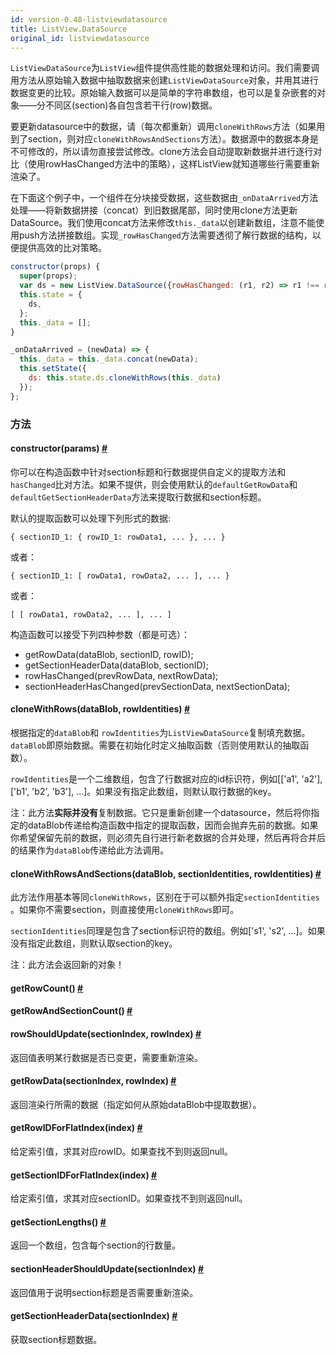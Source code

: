 ```yaml
---
id: version-0.48-listviewdatasource
title: ListView.DataSource
original_id: listviewdatasource
---
```


`ListViewDataSource`为`ListView`组件提供高性能的数据处理和访问。我们需要调用方法从原始输入数据中抽取数据来创建`ListViewDataSource`对象，并用其进行数据变更的比较。原始输入数据可以是简单的字符串数组，也可以是复杂嵌套的对象——分不同区(section)各自包含若干行(row)数据。

要更新datasource中的数据，请（每次都重新）调用`cloneWithRows`方法（如果用到了section，则对应`cloneWithRowsAndSections`方法）。数据源中的数据本身是不可修改的，所以请勿直接尝试修改。clone方法会自动提取新数据并进行逐行对比（使用rowHasChanged方法中的策略），这样ListView就知道哪些行需要重新渲染了。

在下面这个例子中，一个组件在分块接受数据，这些数据由`_onDataArrived`方法处理——将新数据拼接（concat）到旧数据尾部，同时使用clone方法更新DataSource。我们使用concat方法来修改`this._data`以创建新数组，注意不能使用push方法拼接数组。实现`_rowHasChanged`方法需要透彻了解行数据的结构，以便提供高效的比对策略。

```jsx
constructor(props) {
  super(props);
  var ds = new ListView.DataSource({rowHasChanged: (r1, r2) => r1 !== r2});
  this.state = {
    ds,
  };
  this._data = []; 
}

_onDataArrived = (newData) => {
  this._data = this._data.concat(newData);
  this.setState({
    ds: this.state.ds.cloneWithRows(this._data)
  });
};
```


### 方法
<div class="props">
    <div class="prop"><h4 class="propTitle"><a class="anchor" name="constructor"></a>constructor<span class="propType">(params)</span>
        <a class="hash-link" href="#constructor">#</a></h4>
        <div><p>你可以在构造函数中针对section标题和行数据提供自定义的提取方法和<code>hasChanged</code>比对方法。如果不提供，则会使用默认的<code>defaultGetRowData</code>和<code>defaultGetSectionHeaderData</code>方法来提取行数据和section标题。</p>
            <p>默认的提取函数可以处理下列形式的数据:</p>
			<p><code>{ sectionID_1: { rowID_1: rowData1, ... }, ... }</code></p>
			<p>或者：</p>
			<p><code>{ sectionID_1: [ rowData1, rowData2, ... ], ... }</code></p>
			<p>或者：</p>
			<p><code>[ [ rowData1, rowData2, ... ], ... ]</code></p>
            <p>构造函数可以接受下列四种参数（都是可选）：</p>
            <ul>
                <li>getRowData(dataBlob, sectionID, rowID);</li>
                <li>getSectionHeaderData(dataBlob, sectionID);</li>
                <li>rowHasChanged(prevRowData, nextRowData);</li>
                <li>sectionHeaderHasChanged(prevSectionData, nextSectionData);</li>
            </ul>
        </div>
    </div>
    <div class="prop"><h4 class="propTitle"><a class="anchor" name="clonewithrows"></a>cloneWithRows<span
            class="propType">(dataBlob, rowIdentities)</span> <a class="hash-link"
                                                                 href="#clonewithrows">#</a>
    </h4>
        <div><p>根据指定的<code>dataBlob</code>和
            <code>rowIdentities</code>为<code>ListViewDataSource</code>复制填充数据。<code>dataBlob</code>即原始数据。需要在初始化时定义抽取函数（否则使用默认的抽取函数）。</p>
            <p><code>rowIdentities</code>是一个二维数组，包含了行数据对应的id标识符，例如[['a1', 'a2'], ['b1', 'b2', 'b3'], ...]。如果没有指定此数组，则默认取行数据的key。</p>
            <p>注：此方法<strong>实际并没有</strong>复制数据。它只是重新创建一个datasource，然后将你指定的dataBlob传递给构造函数中指定的提取函数，因而会抛弃先前的数据。如果你希望保留先前的数据，则必须先自行进行新老数据的合并处理，然后再将合并后的结果作为<code>dataBlob</code>传递给此方法调用。</p></div>
    </div>
    <div class="prop"><h4 class="propTitle"><a class="anchor" name="clonewithrowsandsections"></a>cloneWithRowsAndSections<span
            class="propType">(dataBlob, sectionIdentities, rowIdentities)</span> <a class="hash-link"
                                                                                    href="#clonewithrowsandsections">#</a>
    </h4>
        <div><p>此方法作用基本等同<code>cloneWithRows</code>，区别在于可以额外指定<code>sectionIdentities</code> 。如果你不需要section，则直接使用<code>cloneWithRows</code>即可。</p>
            <p><code>sectionIdentities</code>同理是包含了section标识符的数组。例如['s1', 's2', ...]。如果没有指定此数组，则默认取section的key。</p>
            <p>注：此方法会返回新的对象！</p></div>
    </div>
    <div class="prop"><h4 class="propTitle"><a class="anchor" name="getrowcount"></a>getRowCount<span class="propType">()</span>
        <a class="hash-link" href="#getrowcount">#</a></h4></div>
    <div class="prop"><h4 class="propTitle"><a class="anchor"
                                               name="getrowandsectioncount"></a>getRowAndSectionCount<span
            class="propType">()</span> <a class="hash-link"
                                          href="#getrowandsectioncount">#</a></h4></div>
    <div class="prop"><h4 class="propTitle"><a class="anchor" name="rowshouldupdate"></a>rowShouldUpdate<span
            class="propType">(sectionIndex, rowIndex)</span> <a class="hash-link"
                                                                href="#rowshouldupdate">#</a>
    </h4>
        <div><p>返回值表明某行数据是否已变更，需要重新渲染。</p></div>
    </div>
    <div class="prop"><h4 class="propTitle"><a class="anchor" name="getrowdata"></a>getRowData<span class="propType">(sectionIndex, rowIndex)</span>
        <a class="hash-link" href="#getrowdata">#</a></h4>
        <div><p>返回渲染行所需的数据（指定如何从原始dataBlob中提取数据）。</p></div>
    </div>
    <div class="prop"><h4 class="propTitle"><a class="anchor" name="getrowidforflatindex"></a>getRowIDForFlatIndex<span
            class="propType">(index)</span> <a class="hash-link"
                                               href="#getrowidforflatindex">#</a></h4>
        <div><p>给定索引值，求其对应rowID。如果查找不到则返回null。</p></div>
    </div>
    <div class="prop"><h4 class="propTitle"><a class="anchor" name="getsectionidforflatindex"></a>getSectionIDForFlatIndex<span
            class="propType">(index)</span> <a class="hash-link"
                                               href="#getsectionidforflatindex">#</a></h4>
        <div><p>给定索引值，求其对应sectionID。如果查找不到则返回null。</div>
    </div>
    <div class="prop"><h4 class="propTitle"><a class="anchor" name="getsectionlengths"></a>getSectionLengths<span
            class="propType">()</span> <a class="hash-link" href="#getsectionlengths">#</a>
    </h4>
        <div><p>返回一个数组，包含每个section的行数量。</p></div>
    </div>
    <div class="prop"><h4 class="propTitle"><a class="anchor" name="sectionheadershouldupdate"></a>sectionHeaderShouldUpdate<span
            class="propType">(sectionIndex)</span> <a class="hash-link"
                                                      href="#sectionheadershouldupdate">#</a>
    </h4>
        <div><p>返回值用于说明section标题是否需要重新渲染。</p></div>
    </div>
    <div class="prop"><h4 class="propTitle"><a class="anchor" name="getsectionheaderdata"></a>getSectionHeaderData<span
            class="propType">(sectionIndex)</span> <a class="hash-link"
                                                      href="#getsectionheaderdata">#</a>
    </h4>
        <div><p>获取section标题数据。</p></div>
    </div>
</div>
